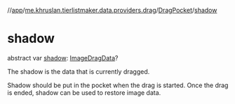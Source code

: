 //[app](../../../index.md)/[me.khruslan.tierlistmaker.data.providers.drag](../index.md)/[DragPocket](index.md)/[shadow](shadow.md)

# shadow

abstract var [shadow](shadow.md): [ImageDragData](../../me.khruslan.tierlistmaker.data.models.drag/-image-drag-data/index.md)?

The shadow is the data that is currently dragged.

Shadow should be put in the pocket when the drag is started. Once the drag is ended, shadow can be used to restore image data.
